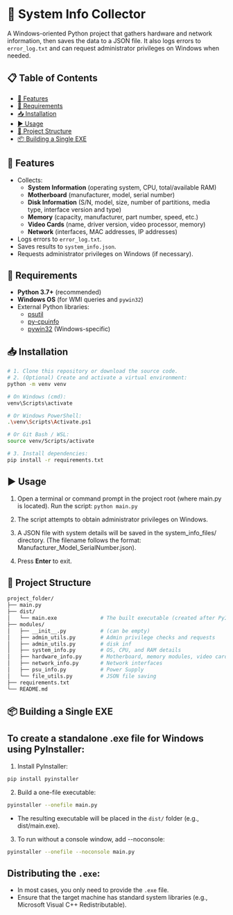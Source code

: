 # 🚀 System Info Collector

A Windows-oriented Python project that gathers hardware and network information, then saves the data to a JSON file. It also logs errors to `error_log.txt` and can request administrator privileges on Windows when needed.

## 📋 Table of Contents
- [🌟 Features](#-features)
- [🔧 Requirements](#-requirements)
- [📥 Installation](#-installation)
- [▶️ Usage](#️-usage)
- [📂 Project Structure](#-project-structure)
- [📦 Building a Single EXE](#-building-a-single-exe)

## 🌟 Features
- Collects:
  - **System Information** (operating system, CPU, total/available RAM)
  - **Motherboard** (manufacturer, model, serial number)
  - **Disk Information** (S/N, model, size, number of partitions, media type, interface version and type)
  - **Memory** (capacity, manufacturer, part number, speed, etc.)
  - **Video Cards** (name, driver version, video processor, memory)
  - **Network** (interfaces, MAC addresses, IP addresses)
- Logs errors to `error_log.txt`.
- Saves results to `system_info.json`.
- Requests administrator privileges on Windows (if necessary).

## 🔧 Requirements
- **Python 3.7+** (recommended)
- **Windows OS** (for WMI queries and `pywin32`)
- External Python libraries:
  - [psutil](https://pypi.org/project/psutil/)
  - [py-cpuinfo](https://pypi.org/project/py-cpuinfo/)
  - [pywin32](https://pypi.org/project/pywin32/) (Windows-specific)

## 📥 Installation
```bash
# 1. Clone this repository or download the source code.
# 2. (Optional) Create and activate a virtual environment:
python -m venv venv

# On Windows (cmd):
venv\Scripts\activate

# Or Windows PowerShell:
.\venv\Scripts\Activate.ps1

# Or Git Bash / WSL:
source venv/Scripts/activate

# 3. Install dependencies:
pip install -r requirements.txt
```
## ▶️ Usage
1. Open a terminal or command prompt in the project root (where main.py is located).
 Run the script: ```python main.py```

2. The script attempts to obtain administrator privileges on Windows.
3. A JSON file with system details will be saved in the system_info_files/ directory. (The filename follows the format: Manufacturer_Model_SerialNumber.json).
4. Press **Enter** to exit.

## 📂 Project Structure
```bash
project_folder/
├── main.py
├── dist/
│   └── main.exe              # The built executable (created after PyInstaller packaging)
├── modules/
│   ├── __init__.py           # (can be empty)
│   ├── admin_utils.py        # Admin privilege checks and requests
│   ├── admin_utils.py        # disk inf
│   ├── system_info.py        # OS, CPU, and RAM details
│   ├── hardware_info.py      # Motherboard, memory modules, video cards
│   ├── network_info.py       # Network interfaces
│   ├── psu_info.py           # Power Supply
│   └── file_utils.py         # JSON file saving
├── requirements.txt
└── README.md
```
## 📦 Building a Single EXE

## To create a standalone .exe file for Windows using PyInstaller:
1. Install PyInstaller:
```bash
pip install pyinstaller
```
2. Build a one-file executable:
```bash
pyinstaller --onefile main.py
```
* The resulting executable will be placed in the `dist/` folder (e.g., dist/main.exe).

3. To run without a console window, add --noconsole:
```bash
pyinstaller --onefile --noconsole main.py
```
## Distributing the ```.exe```:
* In most cases, you only need to provide the ```.exe``` file.
* Ensure that the target machine has standard system libraries (e.g., Microsoft Visual C++ Redistributable).
